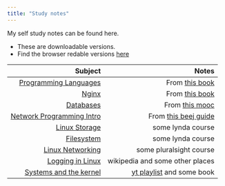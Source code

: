 ```yaml
---
title: "Study notes"
---
```


My self study notes can be found here.

- These are downloadable versions.
- Find the browser redable versions [here](https://github.com/geekodour/blog/tree/master/static/ntz)


| Subject        | Notes |
| -------------:| -----:|
| [Programming Languages](/ntz/ppl.md) | From [this book](https://papl.cs.brown.edu/2016/) |
| [Nginx](/ntz/nginx.md) | From [this book](https://www.apress.com/in/book/9781484216576)|
| [Databases](/ntz/db.md) | From [this mooc](http://www.cs186berkeley.net/) |
| [Network Programming Intro](/ntz/network_programming.md) | From [this beej guide](https://beej.us/guide/bgnet/) |
| [Linux Storage](/ntz/linux_storage.md) | some lynda course |
| [Filesystem](/ntz/filesystem.md) | some lynda course |
| [Linux Networking](/ntz/linux_networking.md) | some pluralsight course |
| [Logging in Linux](/ntz/logging.md) | wikipedia and some other places |
| [Systems and the kernel](/ntz/systems_and_kernel.md) | [yt playlist](https://www.youtube.com/playlist?list=PLPXsMt57rLtjNzxZBDg9xJB7KT83WStBO) and some book|
